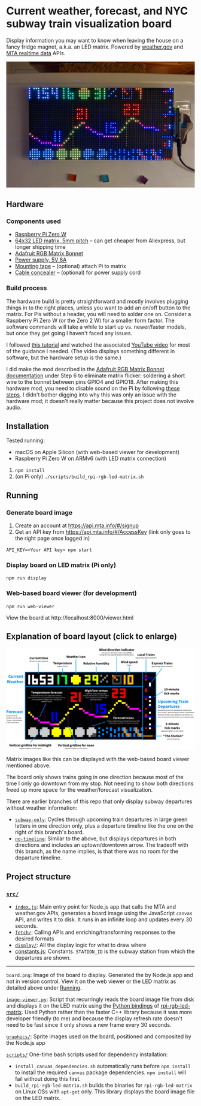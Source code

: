 # Current weather, forecast, and NYC subway train visualization board

Display information you may want to know when leaving the house on a fancy fridge magnet, a.k.a. an LED matrix. Powered by [weather.gov](https://www.weather.gov/documentation/services-web-api) and [MTA realtime data](https://api.mta.info/#/landing) APIs.

![LED matrix board mounted on a refrigerator door](graphics/readme/board_photo.jpg)

## Hardware

### Components used

- [Raspberry Pi Zero W](https://www.raspberrypi.com/products/raspberry-pi-zero-w/)
- [64x32 LED matrix, 5mm pitch](https://smile.amazon.com/gp/product/B07SDMWX9R/) – can get cheaper from Aliexpress, but longer shipping time
- [Adafruit RGB Matrix Bonnet](https://www.adafruit.com/product/3211)
- [Power supply, 5V 8A](https://smile.amazon.com/dp/B078RZBL8X/)
- [Mounting tape](https://smile.amazon.com/gp/product/B00347A8GC/) – (optional) attach Pi to matrix
- [Cable concealer](https://smile.amazon.com/gp/product/B07D8WVJWF/) – (optional) for power supply cord

### Build process

The hardware build is pretty straightforward and mostly involves plugging things in to the right places, unless you want to add an on/off button to the matrix. For Pis without a header, you will need to solder one on. Consider a Raspberry Pi Zero W (or the Zero 2 W) for a smaller form factor. The software commands will take a while to start up vs. newer/faster models, but once they get going I haven't faced any issues.

I followed [this tutorial](https://howchoo.com/pi/raspberry-pi-led-matrix-panel) and watched the associated [YouTube video](https://www.youtube.com/watch?v=EPZawKPC73k) for most of the guidance I needed. (The video displays something different in software, but the hardware setup is the same.)

I did make the mod described in the [Adafruit RGB Matrix Bonnet documentation](http://https://cdn-learn.adafruit.com/downloads/pdf/adafruit-rgb-matrix-bonnet-for-raspberry-pi.pdf) under Step 6 to eliminate matrix flicker: soldering a short wire to the bonnet between pins GPIO4 and GPIO18. After making this hardware mod, you need to disable sound on the Pi by following [these steps](https://github.com/hzeller/rpi-rgb-led-matrix#bad-interaction-with-sound). I didn't bother digging into why this was only an issue with the hardware mod; it doesn't really matter because this project does not involve audio.

## Installation

Tested running:

- macOS on Apple Silicon (with web-based viewer for development)
- Raspberry Pi Zero W on ARMv6 (with LED matrix connection)

1. `npm install`
2. (on Pi only) `./scripts/build_rpi-rgb-led-matrix.sh`

## Running

### Generate board image

1. Create an account at https://api.mta.info/#/signup
2. Get an API key from https://api.mta.info/#/AccessKey (link only goes to the right page once logged in)

```shell
API_KEY=<Your API key> npm start
```
### Display board on LED matrix (Pi only)

```shell
npm run display
```

### Web-based board viewer (for development)

```shell
npm run web-viewer
```

View the board at http://localhost:8000/viewer.html

## Explanation of board layout (click to enlarge)

[![Explanation of LED matrix board layout](graphics/readme/board_explanation.png)](https://github.com/liddiard/nyc-subway-board/blob/main/graphics/readme/board_explanation.png?raw=true)

Matrix images like this can be displayed with the web-based board viewer mentioned above.
 
The board only shows trains going in one direction because most of the time I only go downtown from my stop. Not needing to show both directions freed up more space for the weather/forecast visualization.

There are earlier branches of this repo that only display subway departures without weather information:

- [`subway-only`](https://github.com/liddiard/nyc-subway-board/tree/subway-only): Cycles through upcoming train departures in large green letters in one direction only, plus a departure timeline like the one on the right of this branch's board.
- [`no-timeline`](https://github.com/liddiard/nyc-subway-board/tree/no-timeline): Similar to the above, but displays departures in both directions and includes an uptown/downtown arrow. The tradeoff with this branch, as the name implies, is that there was no room for the departure timeline.

## Project structure

### [`src/`](src/)

- [`index.js`](index.js): Main entry point for Node.js app that calls the MTA and weather.gov APIs, generates a board image using the JavaScript `canvas` API, and writes it to disk. It runs in an infinite loop and updates every 30 seconds.
- [`fetch/`](src/fetch/): Calling APIs and enriching/transforming responses to the desired formats
- [`display/`](src/display/): All the display logic for what to draw where
- [constants.js](src/constants.js): Constants. `STATION_ID` is the subway station from which the departures are shown.

---

`board.png`: Image of the board to display. Generated the by Node.js app and not in version control. View it on the web viewer or the LED matrix as detailed above under [Running](#Running).

[`image-viewer.py`](image-viewer.py): Script that recurringly reads the board image file from disk and displays it on the LED matrix using the [Python bindings](https://github.com/hzeller/rpi-rgb-led-matrix/tree/master/bindings/python) of [rpi-rgb-led-matrix](https://github.com/hzeller/rpi-rgb-led-matrix). Used Python rather than the faster C++ library because it was more developer friendly (to me) and because the display refresh rate doesn't need to be fast since it only shows a new frame every 30 seconds.

[`graphics/`](graphics/): Sprite images used on the board, positioned and composited by the Node.js app

[`scripts/`](scripts/) One-time bash scripts used for dependency installation:

- `install_canvas_dependencies.sh` automatically runs before `npm install` to install the required `canvas` package dependencies. `npm install` will fail without doing this first. 
- `build_rpi-rgb-led-matrix.sh` builds the binaries for `rpi-rgb-led-matrix` on Linux OSs with `apt-get` only. This library displays the board image file on the LED matrix.

